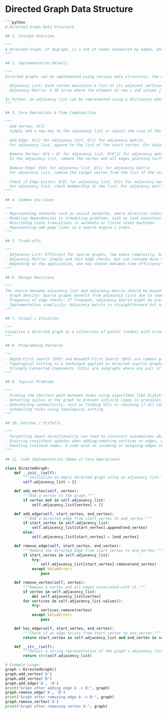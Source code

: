 # Directed Graph Data Structure

```python
```python
# Directed Graph Data Structure

## 1. Concept Overview

"""
A Directed Graph, or digraph, is a set of nodes connected by edges, where the edges have a direction associated with them. Unlike undirected graphs, where each edge is bidirectional, in a directed graph, each edge has a direction, pointing from one vertex to another. This property makes directed graphs suitable for representing asymmetric relationships between entities, such as the flow of traffic, hierarchy of tasks, or web page links.
"""

## 2. Implementation Details

"""
Directed graphs can be implemented using various data structures, the most common being:

- Adjacency List: Each vertex maintains a list of its adjacent vertices. This is space-efficient for sparse graphs.
- Adjacency Matrix: A 2D array where the element at row i and column j is true if there's an edge from vertex i to vertex j, otherwise false. This is suitable for dense graphs.

In Python, an adjacency list can be represented using a dictionary where keys are vertices and values are lists of adjacent vertices. An adjacency matrix can be represented using a 2D list (list of lists).
"""

## 3. Core Operations & Time Complexities

"""
- Add Vertex: O(1)
  Simply add a new key to the adjacency list or adjust the size of the matrix.
  
- Add Edge: O(1) for adjacency list, O(1) for adjacency matrix
  For adjacency list, append to the list of the start vertex. For adjacency matrix, set the appropriate element to True.
  
- Remove Vertex: O(V + E) for adjacency list, O(V^2) for adjacency matrix
  In the adjacency list, remove the vertex and all edges pointing to/from it. In the matrix, remove the row and column corresponding to the vertex.
  
- Remove Edge: O(E) for adjacency list, O(1) for adjacency matrix
  For adjacency list, remove the target vertex from the list of the start vertex. For adjacency matrix, set the appropriate element to False.
  
- Check if Edge Exists: O(E) for adjacency list, O(1) for adjacency matrix
  For adjacency list, check membership in the list. For adjacency matrix, check the element value.
"""

## 4. Common Use Cases

"""
- Representing networks such as social networks, where direction indicates follower relationships.
- Modeling dependencies in scheduling problems, such as task execution order in project management.
- Describing state transitions in automata or finite state machines.
- Representing web page links in a search engine's index.
"""

## 5. Trade-offs

"""
- Adjacency List: Efficient for sparse graphs, low space complexity, but checking edge existence can take longer.
- Adjacency Matrix: Simple and fast edge checks, but can consume more space for sparse graphs.
- Depending on the application, one may choose between time efficiency (matrix) and space efficiency (list).
"""

## 6. Design Decisions

"""
The choice between adjacency list and adjacency matrix should be based on:
- Graph density: Sparse graphs benefit from adjacency lists due to lower space usage.
- Frequency of edge checks: If frequent, adjacency matrix might be preferred.
- Implementation simplicity: Adjacency matrix is straightforward but not as space-efficient for sparse graphs.
"""

## 7. Visual / Intuition

"""
Visualize a directed graph as a collection of points (nodes) with arrows (edges) showing connections. Unlike undirected graphs, these arrows have a direction, indicating the start and endpoint of a relationship.
"""

## 8. Programming Patterns

"""
- Depth-First Search (DFS) and Breadth-First Search (BFS) are common patterns used to traverse or search through a directed graph.
- Topological Sorting is a technique applied to directed acyclic graphs (DAGs) to linearly order vertices based on dependencies.
- Strongly Connected Components (SCCs) are subgraphs where any pair of vertices are mutually reachable.
"""

## 9. Typical Problems

"""
- Finding the shortest path between nodes using algorithms like Dijkstra or Bellman-Ford.
- Detecting cycles in the graph to prevent infinite loops in processes.
- Determining connectivity, such as finding SCCs or checking if all nodes are reachable from a starting node.
- Scheduling tasks using topological sorting.
"""

## 10. Gotchas / Pitfalls

"""
- Forgetting about directionality can lead to incorrect assumptions about reachability or connectivity.
- Ensuring consistent updates when adding/removing vertices or edges, especially in adjacency matrices, to avoid stale data.
- Handling isolated nodes: A node with no incoming or outgoing edges should still be represented in the graph.
"""

## 11. Code Implementation (Demo of Core Operations)

class DirectedGraph:
    def __init__(self):
        """Initialize an empty directed graph using an adjacency list."""
        self.adjacency_list = {}

    def add_vertex(self, vertex):
        """Add a vertex to the graph."""
        if vertex not in self.adjacency_list:
            self.adjacency_list[vertex] = []

    def add_edge(self, start_vertex, end_vertex):
        """Add a directed edge from start_vertex to end_vertex."""
        if start_vertex in self.adjacency_list:
            self.adjacency_list[start_vertex].append(end_vertex)
        else:
            self.adjacency_list[start_vertex] = [end_vertex]

    def remove_edge(self, start_vertex, end_vertex):
        """Remove the directed edge from start_vertex to end_vertex."""
        if start_vertex in self.adjacency_list:
            try:
                self.adjacency_list[start_vertex].remove(end_vertex)
            except ValueError:
                pass

    def remove_vertex(self, vertex):
        """Remove a vertex and all edges associated with it."""
        if vertex in self.adjacency_list:
            del self.adjacency_list[vertex]
        for vertices in self.adjacency_list.values():
            try:
                vertices.remove(vertex)
            except ValueError:
                pass

    def has_edge(self, start_vertex, end_vertex):
        """Check if an edge exists from start_vertex to end_vertex."""
        return start_vertex in self.adjacency_list and end_vertex in self.adjacency_list[start_vertex]

    def __str__(self):
        """Return a string representation of the graph's adjacency list."""
        return str(self.adjacency_list)

# Example usage:
graph = DirectedGraph()
graph.add_vertex('A')
graph.add_vertex('B')
graph.add_edge('A', 'B')
print("Graph after adding edge A -> B:", graph)
graph.remove_edge('A', 'B')
print("Graph after removing edge A -> B:", graph)
graph.remove_vertex('A')
print("Graph after removing vertex A:", graph)
```
```
